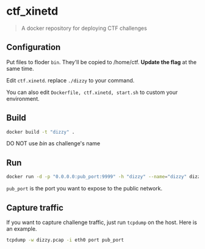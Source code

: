 # ctf_xinetd

> A docker repository for deploying CTF challenges

## Configuration

Put files to floder `bin`. They'll be copied to /home/ctf. **Update the flag** at the same time.

Edit `ctf.xinetd`. replace `./dizzy` to your command.

You can also edit `Dockerfile, ctf.xinetd, start.sh` to custom your environment.

## Build

```bash
docker build -t "dizzy" .
```

DO NOT use *bin* as challenge's name

## Run

```bash
docker run -d -p "0.0.0.0:pub_port:9999" -h "dizzy" --name="dizzy" dizzy
```

`pub_port` is the port you want to expose to the public network.

## Capture traffic

If you want to capture challenge traffic, just run `tcpdump` on the host. Here is an example.

```bash
tcpdump -w dizzy.pcap -i eth0 port pub_port
```
